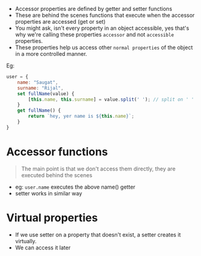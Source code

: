 - Accessor properties are defined by getter and setter functions
- These are behind the scenes functions that execute when the accessor properties are accessed (get or set)
- You might ask, isn't every property in an object accessible, yes that's why we're calling these properties `accessor` and not `accessible` properties.
- These properties help us access other `normal properties` of the object in a more controlled manner.

Eg: 
```js
user = {
    name: "Saugat",
    surname: "Rijal",
    set fullName(value) {
        [this.name, this.surname] = value.split(' '); // split on ' ' 
    }
    get fullName() {
        return `hey, yer name is ${this.name}`;
    }
}
```
# Accessor functions
> The main point is that we don't access them directly, they are executed behind the scenes

- eg: `user.name` executes the above name() getter
- setter works in similar way


# Virtual properties
- If we use setter on a property that doesn't exist, a setter creates it virtually.
- We can access it later